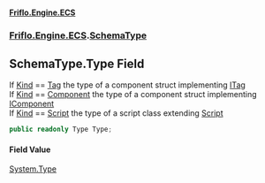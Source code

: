 #### [Friflo.Engine.ECS](index.md 'index')
### [Friflo.Engine.ECS](Friflo.Engine.ECS.md 'Friflo.Engine.ECS').[SchemaType](SchemaType.md 'Friflo.Engine.ECS.SchemaType')

## SchemaType.Type Field

If [Kind](SchemaType.Kind.md 'Friflo.Engine.ECS.SchemaType.Kind') == [Tag](SchemaTypeKind.md#Friflo.Engine.ECS.SchemaTypeKind.Tag 'Friflo.Engine.ECS.SchemaTypeKind.Tag') the type of a component struct implementing [ITag](ITag.md 'Friflo.Engine.ECS.ITag')<br/>
If [Kind](SchemaType.Kind.md 'Friflo.Engine.ECS.SchemaType.Kind') == [Component](SchemaTypeKind.md#Friflo.Engine.ECS.SchemaTypeKind.Component 'Friflo.Engine.ECS.SchemaTypeKind.Component') the type of a component struct implementing [IComponent](IComponent.md 'Friflo.Engine.ECS.IComponent')<br/>
If [Kind](SchemaType.Kind.md 'Friflo.Engine.ECS.SchemaType.Kind') == [Script](Script.md 'Friflo.Engine.ECS.Script') the type of a script class extending [Script](Script.md 'Friflo.Engine.ECS.Script')<br/>

```csharp
public readonly Type Type;
```

#### Field Value
[System.Type](https://docs.microsoft.com/en-us/dotnet/api/System.Type 'System.Type')